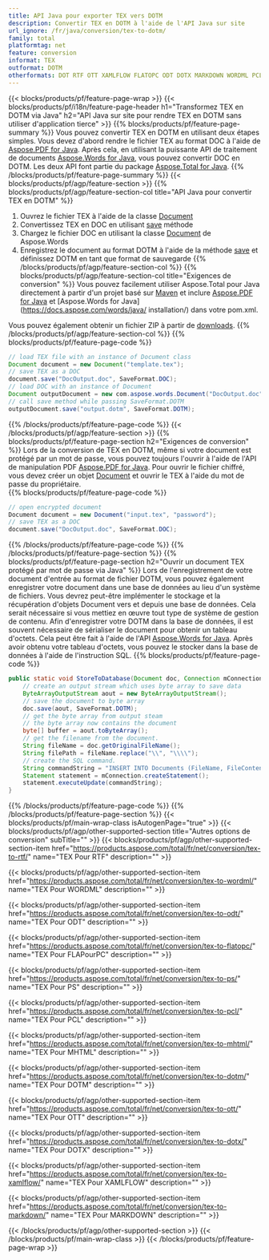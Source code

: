 ```yaml
---
title: API Java pour exporter TEX vers DOTM
description: Convertir TEX en DOTM à l'aide de l'API Java sur site
url_ignore: /fr/java/conversion/tex-to-dotm/
family: total
platformtag: net
feature: conversion
informat: TEX
outformat: DOTM
otherformats: DOT RTF OTT XAMLFLOW FLATOPC ODT DOTX MARKDOWN WORDML PCL MHTML DOTM
---
```

{{< blocks/products/pf/feature-page-wrap >}}
{{< blocks/products/pf/i18n/feature-page-header h1="Transformez TEX en DOTM via Java" h2="API Java sur site pour rendre TEX en DOTM sans utiliser d'application tierce" >}}
{{% blocks/products/pf/feature-page-summary %}}
Vous pouvez convertir TEX en DOTM en utilisant deux étapes simples. Vous devez d'abord rendre le fichier TEX au format DOC à l'aide de [Aspose.PDF for Java](https://products.aspose.com/pdf/java/). Après cela, en utilisant la puissante API de traitement de documents [Aspose.Words for Java](https://products.aspose.com/words/java/), vous pouvez convertir DOC en DOTM. Les deux API font partie du package [Aspose.Total for Java](https://products.aspose.com/total/java/).
{{% /blocks/products/pf/feature-page-summary  %}}
{{< blocks/products/pf/agp/feature-section >}}
{{% blocks/products/pf/agp/feature-section-col title="API Java pour convertir TEX en DOTM" %}}
1. Ouvrez le fichier TEX à l'aide de la classe [Document](https://apireference.aspose.com/pdf/java/com.aspose.pdf/Document)
2. Convertissez TEX en DOC en utilisant [save](https://apireference.aspose.com/pdf/java/com.aspose.pdf/Document#save-java.lang.String-com.aspose.pdf.SaveOptions- ) méthode
3. Chargez le fichier DOC en utilisant la classe [Document](https://apireference.aspose.com/words/java/com.aspose.words/Document) de Aspose.Words
4. Enregistrez le document au format DOTM à l'aide de la méthode [save](https://apireference.aspose.com/words/java/com.aspose.words/Document#save(java.lang.String,int)) et définissez DOTM en tant que format de sauvegarde
{{% /blocks/products/pf/agp/feature-section-col %}}
{{% blocks/products/pf/agp/feature-section-col title="Exigences de conversion" %}}
Vous pouvez facilement utiliser Aspose.Total pour Java directement à partir d'un projet basé sur [Maven](https://repository.aspose.com/webapp/#/artifacts/browse/tree/General/repo/com/aspose/aspose-total) et inclure [Aspose.PDF for Java](https://docs.aspose.com/pdf/java/installation/) et [Aspose.Words for Java](https://docs.aspose.com/words/java/ installation/) dans votre pom.xml.

Vous pouvez également obtenir un fichier ZIP à partir de [downloads](https://downloads.aspose.com/total/java).
{{% /blocks/products/pf/agp/feature-section-col %}}
{{% blocks/products/pf/feature-page-code %}}

```java
// load TEX file with an instance of Document class
Document document = new Document("template.tex");
// save TEX as a DOC 
document.save("DocOutput.doc", SaveFormat.DOC); 
// load DOC with an instance of Document
Document outputDocument = new com.aspose.words.Document("DocOutput.doc");
// call save method while passing SaveFormat.DOTM
outputDocument.save("output.dotm", SaveFormat.DOTM);   
```

{{% /blocks/products/pf/feature-page-code %}}
{{< /blocks/products/pf/agp/feature-section >}}
{{% blocks/products/pf/feature-page-section  h2="Exigences de conversion" %}}
Lors de la conversion de TEX en DOTM, même si votre document est protégé par un mot de passe, vous pouvez toujours l'ouvrir à l'aide de l'API de manipulation PDF [Aspose.PDF for Java](https://docs.aspose.com/pdf/java/installation/). Pour ouvrir le fichier chiffré, vous devez créer un objet [Document](https://apireference.aspose.com/pdf/java/com.aspose.pdf/Document) et ouvrir le TEX à l'aide du mot de passe du propriétaire.  
{{% blocks/products/pf/feature-page-code %}}

```cs
// open encrypted document
Document document = new Document("input.tex", "password");
// save TEX as a DOC 
document.save("DocOutput.doc", SaveFormat.DOC);
```

{{% /blocks/products/pf/feature-page-code  %}}
{{% /blocks/products/pf/feature-page-section %}}
{{% blocks/products/pf/feature-page-section  h2="Ouvrir un document TEX protégé par mot de passe via Java" %}}
Lors de l'enregistrement de votre document d'entrée au format de fichier DOTM, vous pouvez également enregistrer votre document dans une base de données au lieu d'un système de fichiers. Vous devrez peut-être implémenter le stockage et la récupération d'objets Document vers et depuis une base de données. Cela serait nécessaire si vous mettiez en œuvre tout type de système de gestion de contenu. Afin d'enregistrer votre DOTM dans la base de données, il est souvent nécessaire de sérialiser le document pour obtenir un tableau d'octets. Cela peut être fait à l'aide de l'API [Aspose.Words for Java](https://products.aspose.com/words/Java/). Après avoir obtenu votre tableau d'octets, vous pouvez le stocker dans la base de données à l'aide de l'instruction SQL. 
{{% blocks/products/pf/feature-page-code %}}

```java
public static void StoreToDatabase(Document doc, Connection mConnection) throws Exception {
    // create an output stream which uses byte array to save data
    ByteArrayOutputStream aout = new ByteArrayOutputStream();
    // save the document to byte array
    doc.save(aout, SaveFormat.DOTM);
    // get the byte array from output steam
    // the byte array now contains the document
    byte[] buffer = aout.toByteArray();
    // get the filename from the document.
    String fileName = doc.getOriginalFileName();
    String filePath = fileName.replace("\\", "\\\\");
    // create the SQL command.
    String commandString = "INSERT INTO Documents (FileName, FileContent) VALUES('" + filePath + "', '" + buffer + "')";
    Statement statement = mConnection.createStatement();
    statement.executeUpdate(commandString);
}  
```

{{% /blocks/products/pf/feature-page-code  %}}
{{% /blocks/products/pf/feature-page-section %}}
{{< blocks/products/pf/main-wrap-class isAutogenPage="true" >}}
{{< blocks/products/pf/agp/other-supported-section title="Autres options de conversion" subTitle="" >}}
{{< blocks/products/pf/agp/other-supported-section-item href="https://products.aspose.com/total/fr/net/conversion/tex-to-rtf/" name="TEX Pour RTF" description="" >}}

{{< blocks/products/pf/agp/other-supported-section-item href="https://products.aspose.com/total/fr/net/conversion/tex-to-wordml/" name="TEX Pour WORDML" description="" >}}

{{< blocks/products/pf/agp/other-supported-section-item href="https://products.aspose.com/total/fr/net/conversion/tex-to-odt/" name="TEX Pour ODT" description="" >}}

{{< blocks/products/pf/agp/other-supported-section-item href="https://products.aspose.com/total/fr/net/conversion/tex-to-flatopc/" name="TEX Pour FLAPourPC" description="" >}}

{{< blocks/products/pf/agp/other-supported-section-item href="https://products.aspose.com/total/fr/net/conversion/tex-to-ps/" name="TEX Pour PS" description="" >}}

{{< blocks/products/pf/agp/other-supported-section-item href="https://products.aspose.com/total/fr/net/conversion/tex-to-pcl/" name="TEX Pour PCL" description="" >}}

{{< blocks/products/pf/agp/other-supported-section-item href="https://products.aspose.com/total/fr/net/conversion/tex-to-mhtml/" name="TEX Pour MHTML" description="" >}}

{{< blocks/products/pf/agp/other-supported-section-item href="https://products.aspose.com/total/fr/net/conversion/tex-to-dotm/" name="TEX Pour DOTM" description="" >}}

{{< blocks/products/pf/agp/other-supported-section-item href="https://products.aspose.com/total/fr/net/conversion/tex-to-ott/" name="TEX Pour OTT" description="" >}}

{{< blocks/products/pf/agp/other-supported-section-item href="https://products.aspose.com/total/fr/net/conversion/tex-to-dotx/" name="TEX Pour DOTX" description="" >}}

{{< blocks/products/pf/agp/other-supported-section-item href="https://products.aspose.com/total/fr/net/conversion/tex-to-xamlflow/" name="TEX Pour XAMLFLOW" description="" >}}

{{< blocks/products/pf/agp/other-supported-section-item href="https://products.aspose.com/total/fr/net/conversion/tex-to-markdown/" name="TEX Pour MARKDOWN" description="" >}}


{{< /blocks/products/pf/agp/other-supported-section >}}
{{< /blocks/products/pf/main-wrap-class >}}
{{< /blocks/products/pf/feature-page-wrap >}}